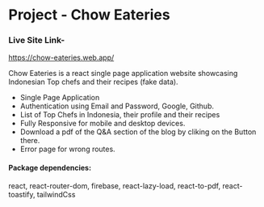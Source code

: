 # Project - Chow Eateries

### Live Site Link-
https://chow-eateries.web.app/

Chow Eateries is a react single page application website showcasing Indonesian Top chefs and their recipes (fake data). 

- Single Page Application 
- Authentication using Email and Password, Google, Github.
- List of Top Chefs in Indonesia, their profile and their recipes
- Fully Responsive for mobile and desktop devices.
- Download a pdf of the Q&A section of the blog by cliking on the Button there.
- Error page for wrong routes.

#### Package dependencies: 
react, react-router-dom, firebase, react-lazy-load, react-to-pdf, react-toastify, tailwindCss